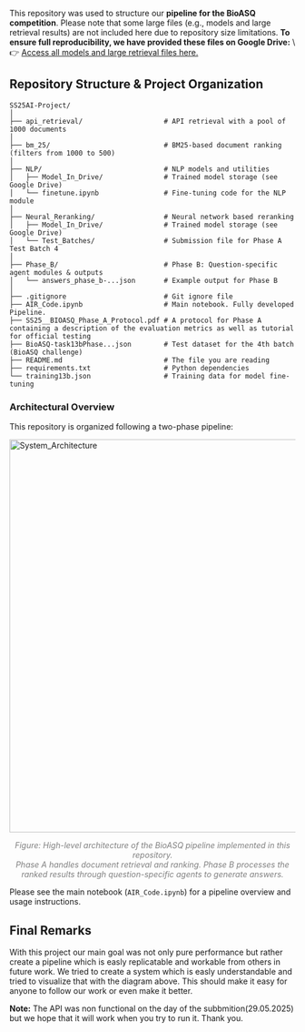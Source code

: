 This repository was used to structure our **pipeline for the BioASQ competition**. Please note that some large files (e.g., models and large retrieval results) are not included here due to repository size limitations.
**To ensure full reproducibility, we have provided these files on Google Drive:** \\
👉 [Access all models and large retrieval files here.](https://drive.google.com/drive/folders/1bpcglzHMz2QxpPcfCggmaSYjKPcw1xuA?usp=share_link)




## Repository Structure & Project Organization

```
SS25AI-Project/
│
├── api_retrieval/                    # API retrieval with a pool of 1000 documents
│
├── bm_25/                            # BM25-based document ranking (filters from 1000 to 500)
│
├── NLP/                              # NLP models and utilities
│   ├── Model_In_Drive/               # Trained model storage (see Google Drive)
│   └── finetune.ipynb                # Fine-tuning code for the NLP module
│
├── Neural_Reranking/                 # Neural network based reranking
│   ├── Model_In_Drive/               # Trained model storage (see Google Drive)
│   └── Test_Batches/                 # Submission file for Phase A Test Batch 4
│
├── Phase_B/                          # Phase B: Question-specific agent modules & outputs
│   └── answers_phase_b-...json       # Example output for Phase B
│
├── .gitignore                        # Git ignore file
├── AIR_Code.ipynb                    # Main notebook. Fully developed Pipeline. 
├── SS25__BIOASQ_Phase_A_Protocol.pdf # A protocol for Phase A containing a description of the evaluation metrics as well as tutorial for official testing
├── BioASQ-task13bPhase...json        # Test dataset for the 4th batch (BioASQ challenge)
├── README.md                         # The file you are reading
├── requirements.txt                  # Python dependencies
└── training13b.json                  # Training data for model fine-tuning
```

### Architectural Overview

This repository is organized following a two-phase pipeline:

<img width="691" alt="System_Architecture" src="https://github.com/user-attachments/assets/4e28d00f-fc60-4150-93e4-342986dd9975" /> <p align="center" style="color:gray"> <i>Figure: High-level architecture of the BioASQ pipeline implemented in this repository.<br> Phase A handles document retrieval and ranking. Phase B processes the ranked results through question-specific agents to generate answers.</i> </p>


Please see the main notebook (`AIR_Code.ipynb`) for a pipeline overview and usage instructions.




## Final Remarks

With this project our main goal was not only pure performance but rather create a pipeline which is easly replicatable and workable from others in future work. We tried to create a system which is easly understandable and tried to visualize that with the diagram above. This should make it easy for anyone to follow our work or even make it better.

**Note:** The API was non functional on the day of the subbmition(29.05.2025) but we hope that it will work when you try to run it. Thank you.
